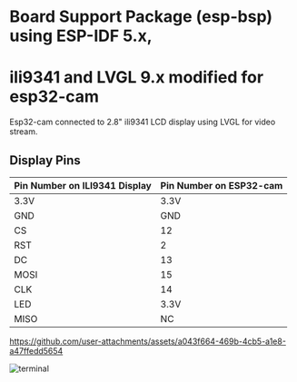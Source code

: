 
# Board Support Package (esp-bsp) using ESP-IDF 5.x,
# ili9341 and LVGL 9.x modified for esp32-cam

Esp32-cam connected to 2.8" ili9341 LCD display using LVGL for video stream.

 ## Display Pins
 
| Pin Number on ILI9341 Display  | Pin Number on ESP32-cam |
| ----------- | ----------- |
| 3.3V     | 3.3V       |
| GND      | GND   |
| CS| 12  |
| RST | 2   |
| DC | 13  |
| MOSI | 15 |
| CLK | 14  |
| LED | 3.3V |
| MISO | NC  |



https://github.com/user-attachments/assets/a043f664-469b-4cb5-a1e8-a47ffedd5654



![terminal](https://github.com/user-attachments/assets/7b17a434-453d-41e2-ad47-601f8f8c8a1a)
